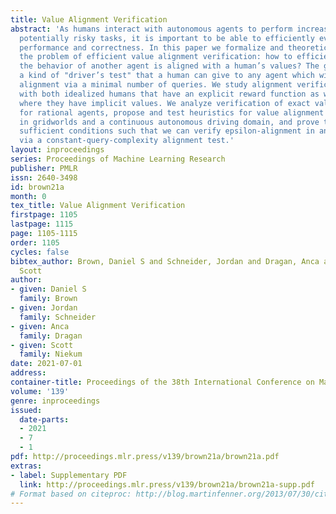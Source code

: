 ```yaml
---
title: Value Alignment Verification
abstract: 'As humans interact with autonomous agents to perform increasingly complicated,
  potentially risky tasks, it is important to be able to efficiently evaluate an agent’s
  performance and correctness. In this paper we formalize and theoretically analyze
  the problem of efficient value alignment verification: how to efficiently test whether
  the behavior of another agent is aligned with a human’s values? The goal is to construct
  a kind of "driver’s test" that a human can give to any agent which will verify value
  alignment via a minimal number of queries. We study alignment verification problems
  with both idealized humans that have an explicit reward function as well as problems
  where they have implicit values. We analyze verification of exact value alignment
  for rational agents, propose and test heuristics for value alignment verification
  in gridworlds and a continuous autonomous driving domain, and prove that there exist
  sufficient conditions such that we can verify epsilon-alignment in any environment
  via a constant-query-complexity alignment test.'
layout: inproceedings
series: Proceedings of Machine Learning Research
publisher: PMLR
issn: 2640-3498
id: brown21a
month: 0
tex_title: Value Alignment Verification
firstpage: 1105
lastpage: 1115
page: 1105-1115
order: 1105
cycles: false
bibtex_author: Brown, Daniel S and Schneider, Jordan and Dragan, Anca and Niekum,
  Scott
author:
- given: Daniel S
  family: Brown
- given: Jordan
  family: Schneider
- given: Anca
  family: Dragan
- given: Scott
  family: Niekum
date: 2021-07-01
address:
container-title: Proceedings of the 38th International Conference on Machine Learning
volume: '139'
genre: inproceedings
issued:
  date-parts:
  - 2021
  - 7
  - 1
pdf: http://proceedings.mlr.press/v139/brown21a/brown21a.pdf
extras:
- label: Supplementary PDF
  link: http://proceedings.mlr.press/v139/brown21a/brown21a-supp.pdf
# Format based on citeproc: http://blog.martinfenner.org/2013/07/30/citeproc-yaml-for-bibliographies/
---
```

